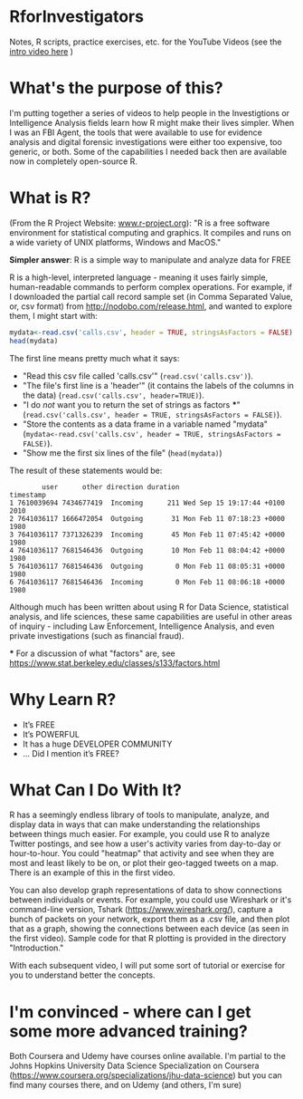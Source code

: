 # RforInvestigators
Notes, R scripts, practice exercises, etc. for the YouTube Videos (see the [intro video here](https://youtu.be/wEKVxeIRBXU) )

# What's the purpose of this? 

I'm putting together a series of videos to help people in the Investigtions or Intelligence Analysis fields learn how R might make their lives simpler. When I was an FBI Agent, the tools that were available to use for evidence analysis and digital forensic investigations were either too expensive, too generic, or both. Some of the capabilities I needed back then are available now in completely open-source R.

# What is R?

(From the R Project Website: www.r-project.org): "R is a free software environment for statistical computing and graphics. It compiles and runs on a wide variety of UNIX platforms, Windows and MacOS."

**Simpler answer**: R is a simple way to manipulate and analyze data for FREE

R is a high-level, interpreted language - meaning it uses fairly simple, human-readable commands to perform complex operations. For example, if I downloaded the partial call record sample set (in Comma Separated Value, or, csv format) from http://nodobo.com/release.html, and wanted to explore them, I might start with:
~~~R
mydata<-read.csv('calls.csv', header = TRUE, stringsAsFactors = FALSE)
head(mydata)
~~~
The first line means pretty much what it says:
- "Read this csv file called 'calls.csv'" (`read.csv('calls.csv')`). 
- "The file's first line is a 'header'" (it contains the labels of the columns in the data) (`read.csv('calls.csv', header=TRUE)`). 
- "I do _not_ want you to return the set of strings as factors __*__" (`read.csv('calls.csv', header = TRUE, stringsAsFactors = FALSE)`). 
- "Store the contents as a data frame in a variable named "mydata" (`mydata<-read.csv('calls.csv', header = TRUE, stringsAsFactors = FALSE)`).
- "Show me the first six lines of the file" (`head(mydata)`)

The result of these statements would be:
~~~
        user      other direction duration                      timestamp
1 7610039694 7434677419  Incoming      211 Wed Sep 15 19:17:44 +0100 2010
2 7641036117 1666472054  Outgoing       31 Mon Feb 11 07:18:23 +0000 1980
3 7641036117 7371326239  Incoming       45 Mon Feb 11 07:45:42 +0000 1980
4 7641036117 7681546436  Outgoing       10 Mon Feb 11 08:04:42 +0000 1980
5 7641036117 7681546436  Outgoing        0 Mon Feb 11 08:05:31 +0000 1980
6 7641036117 7681546436  Incoming        0 Mon Feb 11 08:06:18 +0000 1980
~~~

Although much has been written about using R for Data Science, statistical analysis, and life sciences, these same capabilities are useful in other areas of inquiry - including Law Enforcement, Intelligence Analysis, and even private investigations (such as financial fraud).

__*__ For a discussion of what "factors" are, see https://www.stat.berkeley.edu/classes/s133/factors.html

# Why Learn R?
- It’s FREE
- It’s POWERFUL
- It has a huge DEVELOPER COMMUNITY
- … Did I mention it’s FREE?

# What Can I Do With It?

R has a seemingly endless library of tools to manipulate, analyze, and display data in ways that can make understanding the relationships between things much easier. For example, you could use R to analyze Twitter postings, and see how a user's activity varies from day-to-day or hour-to-hour. You could "heatmap" that activity and see when they are most and least likely to be on, or plot their geo-tagged tweets on a map. There is an example of this in the first video.

You can also develop graph representations of data to show connections between individuals or events. For example, you could use Wireshark or it's command-line version, Tshark (https://www.wireshark.org/), capture a bunch of packets on your network, export them as a .csv file, and then plot that as a graph, showing the connections between each device (as seen in the first video). Sample code for that R plotting is provided in the directory "Introduction."

With each subsequent video, I will put some sort of tutorial or exercise for you to understand better the concepts.

# I'm convinced - where can I get some more advanced training?
Both Coursera and Udemy have courses online available. I'm partial to the Johns Hopkins University Data Science Specialization on Coursera (https://www.coursera.org/specializations/jhu-data-science) but you can find many courses there, and on Udemy (and others, I'm sure)
